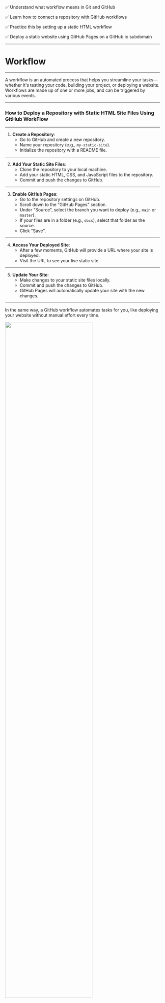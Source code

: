 [comment]: # (Workflows.)

✅ Understand what workflow means in Git and GitHub

✅ Learn how to connect a repository with GitHub workflows

✅ Practice this by setting up a static HTML workflow

✅ Deploy a static website using GitHub Pages on a GitHub.io subdomain

---

# Workflow

---

A workflow is an automated process that helps you streamline your tasks—whether it's testing your code, building your project, or deploying a website. Workflows are made up of one or more jobs, and can be triggered by various events.

---

### How to Deploy a Repository with Static HTML Site Files Using **GitHub WorkFlow**

---

1. **Create a Repository**:
   - Go to GitHub and create a new repository.
   - Name your repository (e.g., `my-static-site`).
   - Initialize the repository with a README file.

---

2. **Add Your Static Site Files**:
   - Clone the repository to your local machine.
   - Add your static HTML, CSS, and JavaScript files to the repository.
   - Commit and push the changes to GitHub.

---


3. **Enable GitHub Pages**:
   - Go to the repository settings on GitHub.
   - Scroll down to the "GitHub Pages" section.
   - Under "Source", select the branch you want to deploy (e.g., `main` or `master`).
   - If your files are in a folder (e.g., `docs`), select that folder as the source.
   - Click "Save".

---

4. **Access Your Deployed Site**:
   - After a few moments, GitHub will provide a URL where your site is deployed.
   - Visit the URL to see your live static site.

---

5. **Update Your Site**:
   - Make changes to your static site files locally.
   - Commit and push the changes to GitHub.
   - GitHub Pages will automatically update your site with the new changes.

---

In the same way, a GitHub workflow automates tasks for you, like deploying your website without manual effort every time.

<img src="E:\github repository\git-set-go\post-morning session\deployment.png" style="width:75%;">

